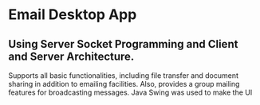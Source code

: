 # Email Desktop App

## Using Server Socket Programming and Client and Server Architecture.

Supports all basic functionalities, including file transfer and document sharing in addition to emailing facilities. 
Also, provides a group mailing features for broadcasting messages. Java Swing was used to make the UI

